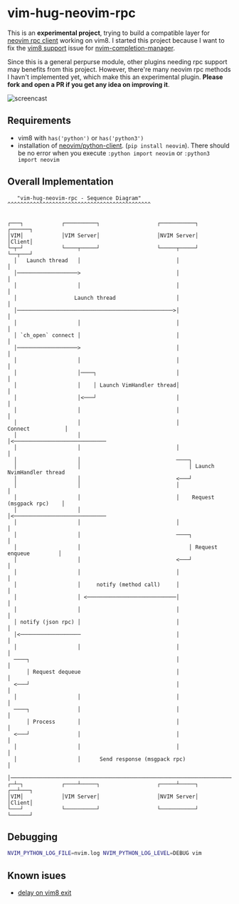 
# vim-hug-neovim-rpc

This is an **experimental project**, trying to build a compatible layer for
[neovim rpc client](https://github.com/neovim/python-client) working on vim8.
I started this project because I want to fix the [vim8
support](https://github.com/roxma/nvim-completion-manager/issues/14) issue for
[nvim-completion-manager](https://github.com/roxma/nvim-completion-manager).

Since this is a general perpurse module, other plugins needing rpc support may
benefits from this project. However, there're many neovim rpc methods I havn't
implemented yet, which make this an experimental plugin. **Please fork and
open a PR if you get any idea on improving it**.

![screencast](https://cloud.githubusercontent.com/assets/4538941/23102626/9e1bd928-f6e7-11e6-8fa2-2776f70819d9.gif)

## Requirements

- vim8 with `has('python')` or `has('python3')`
- installation of
  [neovim/python-client](https://github.com/neovim/python-client). (`pip
  install neovim`). There should be no error when you execute `:python import
  neovim` or `:python3 import neovim`

## Overall Implementation

```
   "vim-hug-neovim-rpc - Sequence Diagram"
^^^^^^^^^^^^^^^^^^^^^^^^^^^^^^^^^^^^^^^^^^^^^


┌───┐            ┌──────────┐                  ┌───────────┐                    ┌──────┐
│VIM│            │VIM Server│                  │NVIM Server│                    │Client│
└─┬─┘            └────┬─────┘                  └─────┬─────┘                    └──┬───┘
  │   Launch thread   │                              │                             │
  │───────────────────>                              │                             │
  │                   │                              │                             │
  │                  Launch thread                   │                             │
  │─────────────────────────────────────────────────>│                             │
  │                   │                              │                             │
  │ `ch_open` connect │                              │                             │
  │───────────────────>                              │                             │
  │                   │                              │                             │
  │                   │────┐                         │                             │
  │                   │    │ Launch VimHandler thread│                             │
  │                   │<───┘                         │                             │
  │                   │                              │                             │
  │                   │                              │           Connect           │
  │                   │                              │<─────────────────────────────
  │                   │                              │                             │
  │                   │                              ────┐
  │                   │                                  │ Launch NvimHandler thread
  │                   │                              <───┘
  │                   │                              │                             │
  │                   │                              │    Request (msgpack rpc)    │
  │                   │                              │<─────────────────────────────
  │                   │                              │                             │
  │                   │                              ────┐                         │
  │                   │                                  │ Request enqueue         │
  │                   │                              <───┘                         │
  │                   │                              │                             │
  │                   │     notify (method call)     │                             │
  │                   │ <────────────────────────────│                             │
  │                   │                              │                             │
  │ notify (json rpc) │                              │                             │
  │<───────────────────                              │                             │
  │                   │                              │                             │
  ────┐                                              │                             │
      │ Request dequeue                              │                             │
  <───┘                                              │                             │
  │                   │                              │                             │
  ────┐               │                              │                             │
      │ Process       │                              │                             │
  <───┘               │                              │                             │
  │                   │                              │                             │
  │                   │      Send response (msgpack rpc)                           │
  │────────────────────────────────────────────────────────────────────────────────>
┌─┴─┐            ┌────┴─────┐                  ┌─────┴─────┐                    ┌──┴───┐
│VIM│            │VIM Server│                  │NVIM Server│                    │Client│
└───┘            └──────────┘                  └───────────┘                    └──────┘
```

<!-- 
@startuml

title "vim-hug-neovim-rpc - Sequence Diagram"

VIM -> "VIM Server": Launch thread
VIM -> "NVIM Server": Launch thread
VIM -> "VIM Server": `ch_open` connect
"VIM Server" -> "VIM Server": Launch VimHandler thread

Client-> "NVIM Server": Connect
"NVIM Server" -> "NVIM Server": Launch NvimHandler thread
Client -> "NVIM Server": Request (msgpack rpc)
"NVIM Server" -> "NVIM Server": Request enqueue
"NVIM Server" -> "VIM Server": notify (method call)
"VIM Server" -> VIM: notify (json rpc)
VIM -> VIM: Request dequeue 
VIM -> VIM: Process
VIM -> Client: Send response (msgpack rpc)

@enduml
-->

## Debugging

```sh
NVIM_PYTHON_LOG_FILE=nvim.log NVIM_PYTHON_LOG_LEVEL=DEBUG vim
```

## Known isues

- [delay on vim8 exit](https://github.com/roxma/nvim-completion-manager/issues/52)

